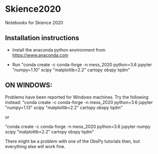 # Skience2020
Notebooks for Skience 2020

## Installation instructions

* Install the anaconda python environment from https://www.anaconda.com

* Run "conda create -c conda-forge -n mess_2020 python=3.6 jupyter "numpy=1.10" scipy "matplotlib<2.2" cartopy obspy tqdm"

## ON WINDOWS:
Problems have been reported for Windows machines. Try the following instead:
"conda create -c conda-forge -n mess_2020 python=3.6 jupyter "numpy=1.13" scipy "matplotlib<2.2" cartopy obspy tqdm"

or

"conda create -c conda-forge -n mess_2020 python=3.6 jupyter numpy scipy "matplotlib<2.2" cartopy obspy tqdm"

There might be a problem with one of the ObsPy tutorials then, but everything else will work fine.
